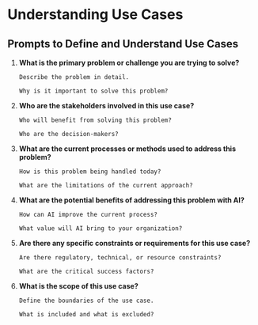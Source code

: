 # Understanding Use Cases

## Prompts to Define and Understand Use Cases

1. **What is the primary problem or challenge you are trying to solve?**
   ```
   Describe the problem in detail.
   ```

   ```
   Why is it important to solve this problem?
   ```

2. **Who are the stakeholders involved in this use case?**
   ```
   Who will benefit from solving this problem?
   ```

   ```
   Who are the decision-makers?
   ```

3. **What are the current processes or methods used to address this problem?**
   ```
   How is this problem being handled today?
   ```

   ```
   What are the limitations of the current approach?
   ```

4. **What are the potential benefits of addressing this problem with AI?**
   ```
   How can AI improve the current process?
   ```

   ```
   What value will AI bring to your organization?
   ```

5. **Are there any specific constraints or requirements for this use case?**
   ```
   Are there regulatory, technical, or resource constraints?
   ```

   ```
   What are the critical success factors?
   ```

6. **What is the scope of this use case?**
   ```
   Define the boundaries of the use case.
   ```

   ```
   What is included and what is excluded?
   ```
